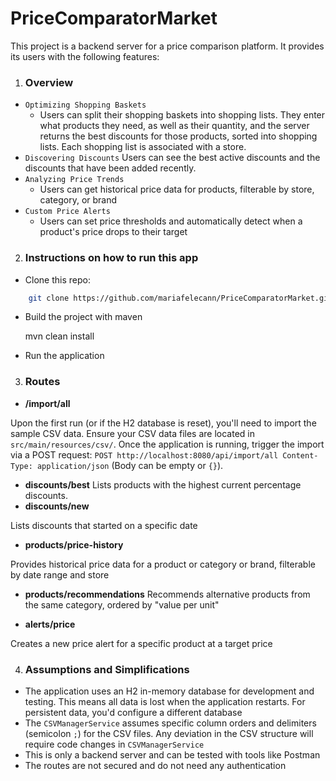 # PriceComparatorMarket

This project is a backend server for a price comparison platform. 
It provides its users with the following features:

1. ### Overview

- `Optimizing Shopping Baskets` 
    - Users can split their shopping baskets into shopping lists. They enter what products they need, as well as their quantity, and the server returns the best discounts for those products, sorted into shopping lists. Each shopping list is associated with a store.
- `Discovering Discounts`
  Users can see the best active discounts and the discounts that have been added recently.
- `Analyzing Price Trends`
  - Users can get historical price data for products, filterable by store, category, or brand
- `Custom Price Alerts`
  - Users can set price thresholds and automatically detect when a product's price drops to their target

2. ### Instructions on how to run this app

- Clone this repo:

```bash
    git clone https://github.com/mariafelecann/PriceComparatorMarket.git
```

- Build the project with maven

  mvn clean install

- Run the application

3. ### Routes

-  **/import/all**

Upon the first run (or if the H2 database is reset), you'll need to import the sample CSV data.
Ensure your CSV data files are located in `src/main/resources/csv/`.
Once the application is running, trigger the import via a POST request:
    ```
    POST http://localhost:8080/api/import/all
    Content-Type: application/json
    ```
  (Body can be empty or `{}`).

- **discounts/best**
  Lists products with the highest current percentage discounts.
- **discounts/new**

Lists discounts that started on a specific date

- **products/price-history**

Provides historical price data for a product or category or brand, filterable by date range and store

- **products/recommendations**
  Recommends alternative products from the same category, ordered by "value per unit"

- **alerts/price**

Creates a new price alert for a specific product at a target price

4. ### Assumptions and Simplifications

- The application uses an H2 in-memory database for development and testing. This means all data is lost when the application restarts. For persistent data, you'd configure a different database
- The `CSVManagerService` assumes specific column orders and delimiters (semicolon `;`) for the CSV files. Any deviation in the CSV structure will require code changes in `CSVManagerService`
- This is only a backend server and can be tested with tools like Postman
- The routes are not secured and do not need any authentication


